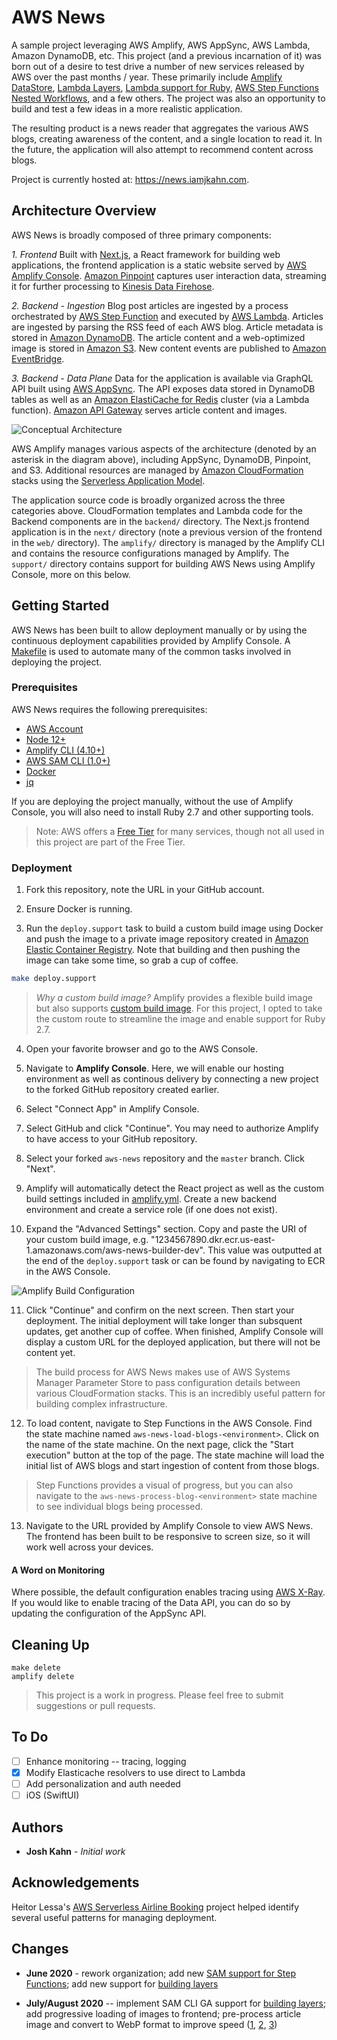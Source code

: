 # AWS News

A sample project leveraging AWS Amplify, AWS AppSync, AWS Lambda, Amazon DynamoDB, etc. This project (and a previous incarnation of it) was born out of a desire to test drive a number of new services released by AWS over the past months / year. These primarily include [Amplify DataStore](https://aws-amplify.github.io/docs/js/datastore), [Lambda Layers](https://docs.aws.amazon.com/lambda/latest/dg/configuration-layers.html), [Lambda support for Ruby](https://docs.aws.amazon.com/lambda/latest/dg//lambda-ruby.html), [AWS Step Functions Nested Workflows](https://aws.amazon.com/about-aws/whats-new/2019/08/aws-step-function-adds-support-for-nested-workflows/), and a few others. The project was also an opportunity to build and test a few ideas in a more realistic application.

The resulting product is a news reader that aggregates the various AWS blogs, creating awareness of the content, and a single location to read it. In the future, the application will also attempt to recommend content across blogs.

Project is currently hosted at: https://news.iamjkahn.com.

## Architecture Overview

AWS News is broadly composed of three primary components:

*1. Frontend*
Built with [Next.js](https://nextjs.org/), a React framework for building web applications, the frontend application is a static website served by [AWS Amplify Console](https://aws.amazon.com/amplify/console/). [Amazon Pinpoint](https://aws.amazon.com/pinpoint/) captures user interaction data, streaming it for further processing to [Kinesis Data Firehose](https://aws.amazon.com/kinesis/data-firehose/).

*2. Backend - Ingestion*
Blog post articles are ingested by a process orchestrated by [AWS Step Function](https://aws.amazon.com/step-functions/) and executed by [AWS Lambda](https://aws.amazon.com/lambda/). Articles are ingested by parsing the RSS feed of each AWS blog. Article metadata is stored in [Amazon DynamoDB](https://aws.amazon.com/dynamodb/). The article content and a web-optimized image is stored in [Amazon S3](https://aws.amazon.com/s3/). New content events are published to [Amazon EventBridge](https://aws.amazon.com/eventbridge/).

*3. Backend - Data Plane*
Data for the application is available via GraphQL API built using [AWS AppSync](https://aws.amazon.com/appsync/). The API exposes data stored in DynamoDB tables as well as an [Amazon ElastiCache for Redis](https://aws.amazon.com/elasticache/redis/) cluster (via a Lambda function). [Amazon API Gateway](https://aws.amazon.com/api-gateway/) serves article content and images.

![Conceptual Architecture](./images/conceptual_architecture.png)

AWS Amplify manages various aspects of the architecture (denoted by an asterisk in the diagram above), including AppSync, DynamoDB, Pinpoint, and S3. Additional resources are managed by [Amazon CloudFormation](https://aws.amazon.com/cloudformation/) stacks using the [Serverless Application Model](https://aws.amazon.com/serverless/sam/).

The application source code is broadly organized across the three categories above. CloudFormation templates and Lambda code for the Backend components are in the `backend/` directory. The Next.js frontend application is in the `next/` directory (note a previous version of the frontend in the `web/` directory). The `amplify/` directory is managed by the Amplify CLI and contains the resource configurations managed by Amplify. The `support/` directory contains support for building AWS News using Amplify Console, more on this below.

## Getting Started

AWS News has been built to allow deployment manually or by using the continuous deployment capabilities provided by Amplify Console. A [Makefile](./Makefile) is used to automate many of the common tasks involved in deploying the project.

### Prerequisites

AWS News requires the following prerequisites:

* [AWS Account](https://aws.amazon.com/account/)
* [Node 12+](https://nodejs.org/en/download/)
* [Amplify CLI (4.10+)](https://aws-amplify.github.io/docs/cli-toolchain/quickstart#quickstart)
* [AWS SAM CLI (1.0+)](https://docs.aws.amazon.com/serverless-application-model/latest/developerguide/serverless-sam-cli-install.html)
* [Docker](https://docs.docker.com/install/)
* [jq](https://stedolan.github.io/jq/download/)

If you are deploying the project manually, without the use of Amplify Console, you will also need to install Ruby 2.7 and other supporting tools.

> Note: AWS offers a [Free Tier](https://aws.amazon.com/free/) for many services, though not all used in this project are part of the Free Tier.

### Deployment

1. Fork this repository, note the URL in your GitHub account.

2. Ensure Docker is running.
   
3. Run the `deploy.support` task to build a custom build image using Docker and push the image to a private image repository created in [Amazon Elastic Container Registry](https://aws.amazon.com/ecr/). Note that building and then pushing the image can take some time, so grab a cup of coffee.

  ``` bash
  make deploy.support
  ```

> *Why a custom build image?* Amplify provides a flexible build image but also supports [custom build image](https://docs.aws.amazon.com/amplify/latest/userguide/custom-build-image.html). For this project, I opted to take the custom route to streamline the image and enable support for Ruby 2.7.

4. Open your favorite browser and go to the AWS Console.

5. Navigate to **Amplify Console**. Here, we will enable our hosting environment as well as continous delivery by connecting a new project to the forked GitHub repository created earlier.

6. Select "Connect App" in Amplify Console.

7. Select GitHub and click "Continue". You may need to authorize Amplify to have access to your GitHub repository.

8. Select your forked `aws-news` repository and the `master` branch. Click "Next".

9. Amplify will automatically detect the React project as well as the custom build settings included in [amplify.yml](./amplify.yml). Create a new backend environment and create a service role (if one does not exist).

10. Expand the "Advanced Settings" section. Copy and paste the URI of your custom build image, e.g. "1234567890.dkr.ecr.us-east-1.amazonaws.com/aws-news-builder-dev". This value was outputted at the end of the `deploy.support` task or can be found by navigating to ECR in the AWS Console.

![Amplify Build Configuration](images/amplify_build_config.png)

11. Click "Continue" and confirm on the next screen. Then start your deployment. The initial deployment will take longer than subsquent updates, get another cup of coffee. When finished, Amplify Console will display a custom URL for the deployed application, but there will not be content yet.

> The build process for AWS News makes use of AWS Systems Manager Parameter Store to pass configuration details between various CloudFormation stacks. This is an incredibly useful pattern for building complex infrastructure.

12. To load content, navigate to Step Functions in the AWS Console. Find the state machine named `aws-news-load-blogs-<environment>`. Click on the name of the state machine. On the next page, click the "Start execution" button at the top of the page. The state machine will load the initial list of AWS blogs and start ingestion of content from those blogs.

> Step Functions provides a visual of progress, but you can also navigate to the `aws-news-process-blog-<environment>` state machine to see individual blogs being processed.


13. Navigate to the URL provided by Amplify Console to view AWS News. The frontend has been built to be responsive to screen size, so it will work well across your devices.


#### A Word on Monitoring

Where possible, the default configuration enables tracing using [AWS X-Ray](https://aws.amazon.com/xray/). If you would like to enable tracing of the Data API, you can do so by updating the configuration of the AppSync API.


## Cleaning Up

```
make delete
amplify delete
```

> This project is a work in progress. Please feel free to submit suggestions or pull requests.


## To Do

- [ ] Enhance monitoring -- tracing, logging
- [x] Modify Elasticache resolvers to use direct to Lambda
- [ ] Add personalization and auth needed
- [ ] iOS (SwiftUI)

## Authors

* **Josh Kahn** - *Initial work*

## Acknowledgements

Heitor Lessa's [AWS Serverless Airline Booking](https://github.com/aws-samples/aws-serverless-airline-booking) project helped identify several useful patterns for managing deployment.

## Changes

* **June 2020** - rework organization; add new [SAM support for Step Functions](https://aws.amazon.com/blogs/compute/simplifying-application-orchestration-with-aws-step-functions-and-aws-sam/); add new support for [building layers](https://docs.aws.amazon.com/serverless-application-model/latest/developerguide/building-layers.html)

* **July/August 2020** -- implement SAM CLI GA support for [building layers](https://aws.amazon.com/blogs/compute/the-aws-serverless-application-model-cli-is-now-generally-available/); add progressive loading of images to frontend; pre-process article image and convert to WebP format to improve speed ([1](https://web.dev/serve-responsive-images/), [2](https://web.dev/serve-images-webp/), [3](https://web.dev/uses-responsive-images))